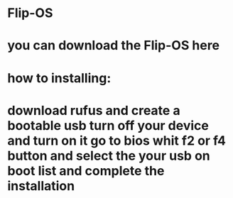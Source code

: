 # Flip-OS
# you can download the Flip-OS here
# how to installing:
# download rufus and create a bootable usb turn off your device and turn on it go to bios whit f2 or f4 button and select the your usb on boot list and complete the installation
